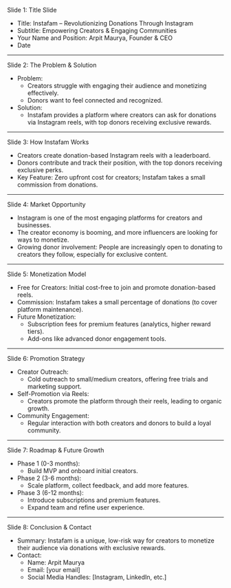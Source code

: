 Slide 1: Title Slide
- Title: Instafam – Revolutionizing Donations Through Instagram
- Subtitle: Empowering Creators & Engaging Communities
- Your Name and Position: Arpit Maurya, Founder & CEO
- Date

---

 Slide 2: The Problem & Solution
- Problem:  
   - Creators struggle with engaging their audience and monetizing effectively.
   - Donors want to feel connected and recognized.
- Solution:  
   - Instafam provides a platform where creators can ask for donations via Instagram reels, with top donors receiving exclusive rewards.

---

 Slide 3: How Instafam Works
- Creators create donation-based Instagram reels with a leaderboard.
- Donors contribute and track their position, with the top donors receiving exclusive perks.
- Key Feature: Zero upfront cost for creators; Instafam takes a small commission from donations.

---

 Slide 4: Market Opportunity
- Instagram is one of the most engaging platforms for creators and businesses.
- The creator economy is booming, and more influencers are looking for ways to monetize.
- Growing donor involvement: People are increasingly open to donating to creators they follow, especially for exclusive content.

---

 Slide 5: Monetization Model
- Free for Creators: Initial cost-free to join and promote donation-based reels.
- Commission: Instafam takes a small percentage of donations (to cover platform maintenance).
- Future Monetization:  
   - Subscription fees for premium features (analytics, higher reward tiers).
   - Add-ons like advanced donor engagement tools.

---

 Slide 6: Promotion Strategy
- Creator Outreach:  
   - Cold outreach to small/medium creators, offering free trials and marketing support.
- Self-Promotion via Reels:  
   - Creators promote the platform through their reels, leading to organic growth.
- Community Engagement:  
   - Regular interaction with both creators and donors to build a loyal community.

---

 Slide 7: Roadmap & Future Growth
- Phase 1 (0-3 months):  
   - Build MVP and onboard initial creators.
- Phase 2 (3-6 months):  
   - Scale platform, collect feedback, and add more features.
- Phase 3 (6-12 months):  
   - Introduce subscriptions and premium features.
   - Expand team and refine user experience.

---

 Slide 8: Conclusion & Contact
- Summary: Instafam is a unique, low-risk way for creators to monetize their audience via donations with exclusive rewards.
- Contact:  
   - Name: Arpit Maurya  
   - Email: [your email]  
   - Social Media Handles: [Instagram, LinkedIn, etc.]
